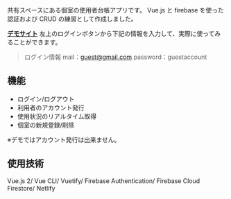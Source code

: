 共有スペースにある個室の使用者台帳アプリです。
Vue.js と firebase を使った認証および CRUD の練習として作成しました。

[**デモサイト**](https://room-status.netlify.app/)
左上のログインボタンから下記の情報を入力して、実際に使ってみることができます。

> ログイン情報
> mail：guest@gmail.com
> password：guestaccount

## 機能

- ログイン/ログアウト
- 利用者のアカウント発行
- 使用状況のリアルタイム取得
- 個室の新規登録/削除

※デモではアカウント発行は出来ません。

## 使用技術

Vue.js 2/ Vue CLI/ Vuetify/ Firebase Authentication/ Firebase Cloud Firestore/ Netlify
